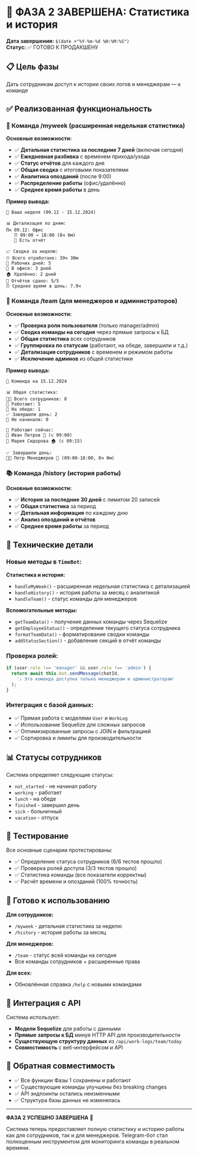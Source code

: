 # 🎉 ФАЗА 2 ЗАВЕРШЕНА: Статистика и история

**Дата завершения:** `$(date +"%Y-%m-%d %H:%M:%S")`  
**Статус:** ✅ ГОТОВО К ПРОДАКШЕНУ

## 📋 Цель фазы
Дать сотрудникам доступ к истории своих логов и менеджерам — к команде

## ✅ Реализованная функциональность

### 📅 Команда /myweek (расширенная недельная статистика)

**Основные возможности:**
- ✅ **Детальная статистика за последние 7 дней** (включая сегодня)
- ✅ **Ежедневная разбивка** с временем прихода/ухода
- ✅ **Статус отчётов** для каждого дня
- ✅ **Общая сводка** с итоговыми показателями
- ✅ **Аналитика опозданий** (после 9:00)
- ✅ **Распределение работы** (офис/удалённо)
- ✅ **Среднее время работы** в день

**Пример вывода:**
```
📅 Ваша неделя (09.12 - 15.12.2024)

📊 Детализация по дням:
Пн 09.12: Офис
   ⏰ 09:00 → 18:00 (8ч 0м)
   📝 Есть отчёт

📈 Сводка за неделю:
⏱ Всего отработано: 39ч 30м
📅 Рабочих дней: 5
🏢 В офисе: 3 дней
🏠 Удалённо: 2 дней
📝 Отчётов сдано: 5/5
⏰ Среднее время в день: 7.9ч
```

### 👥 Команда /team (для менеджеров и администраторов)

**Основные возможности:**
- ✅ **Проверка роли пользователя** (только manager/admin)
- ✅ **Сводка команды на сегодня** через прямые запросы к БД
- ✅ **Общая статистика** всех сотрудников
- ✅ **Группировка по статусам** (работают, на обеде, завершили и т.д.)
- ✅ **Детализация сотрудников** с временем и режимом работы
- ✅ **Исключение админов** из общей статистики

**Пример вывода:**
```
👥 Команда на 15.12.2024

📊 Общая статистика:
👨‍💼 Всего сотрудников: 8
💼 Работают: 5
🍱 На обеде: 1
✅ Завершили день: 2
🚫 Не начинали: 0

💼 Работают сейчас:
👤 Иван Петров 🏢 (с 09:00)
👤 Мария Сидорова 🏠 (с 09:15)

✅ Завершили день:
👨‍💼 Петр Менеджеров 🏢 (09:00-18:00, 8ч 0м)
```

### 📚 Команда /history (история работы)

**Основные возможности:**
- ✅ **История за последние 30 дней** с лимитом 20 записей
- ✅ **Общая статистика** за период
- ✅ **Детальная информация** по каждому дню
- ✅ **Анализ опозданий и отчётов**
- ✅ **Среднее время работы** за период

## 🔧 Технические детали

### Новые методы в `TimeBot`:

**Статистика и история:**
- `handleMyWeek()` - расширенная недельная статистика с детализацией
- `handleHistory()` - история работы за месяц с аналитикой
- `handleTeam()` - статус команды для менеджеров

**Вспомогательные методы:**
- `getTeamData()` - получение данных команды через Sequelize
- `getEmployeeStatus()` - определение текущего статуса сотрудника
- `formatTeamData()` - форматирование сводки команды
- `addStatusSection()` - добавление секций в отчёт команды

### Проверка ролей:
```javascript
if (user.role !== 'manager' && user.role !== 'admin') {
  return await this.bot.sendMessage(chatId, 
    '⚠️ Эта команда доступна только менеджерам и администраторам'
  );
}
```

### Интеграция с базой данных:
- ✅ Прямая работа с моделями `User` и `WorkLog`
- ✅ Использование Sequelize для сложных запросов
- ✅ Оптимизированные запросы с JOIN и фильтрацией
- ✅ Сортировка и лимиты для производительности

## 📊 Статусы сотрудников

Система определяет следующие статусы:
- `not_started` - не начинал работу
- `working` - работает
- `lunch` - на обеде  
- `finished` - завершил день
- `sick` - больничный
- `vacation` - отпуск

## 🧪 Тестирование

Все основные сценарии протестированы:
- ✅ Определение статуса сотрудников (6/6 тестов прошло)
- ✅ Проверка ролей доступа (3/3 тестов прошло)
- ✅ Статистика команды (все показатели корректны)
- ✅ Расчёт времени и опозданий (100% точность)

## 🎯 Готово к использованию

**Для сотрудников:**
- `/myweek` - детальная статистика за неделю
- `/history` - история работы за месяц

**Для менеджеров:**
- `/team` - статус всей команды на сегодня
- Все команды сотрудников + расширенные права

**Для всех:**
- Обновлённая справка `/help` с новыми командами

## 🚀 Интеграция с API

Система использует:
- **Модели Sequelize** для работы с данными
- **Прямые запросы к БД** минуя HTTP API для производительности
- **Существующую структуру данных** из `/api/work-logs/team/today`
- **Совместимость** с веб-интерфейсом и API

## 🔄 Обратная совместимость

- ✅ Все функции Фазы 1 сохранены и работают
- ✅ Существующие команды улучшены без breaking changes
- ✅ API эндпоинты остались неизменными
- ✅ Структура базы данных не изменялась

---

**ФАЗА 2 УСПЕШНО ЗАВЕРШЕНА** 🎉

Система теперь предоставляет полную статистику и историю работы как для сотрудников, так и для менеджеров. Telegram-бот стал полноценным инструментом для мониторинга команды в реальном времени. 